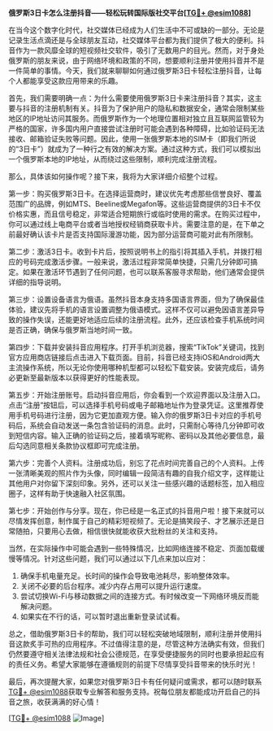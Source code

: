 **俄罗斯3日卡怎么注册抖音——轻松玩转国际版社交平台[[TG💪+ @esim1088](https://t.me/s/esim1088)]**

在当今这个数字化时代，社交媒体已经成为人们生活中不可或缺的一部分。无论是记录生活点滴还是与全球朋友互动，社交媒体平台都为我们提供了极大的便利。抖音作为一款风靡全球的短视频社交软件，吸引了无数用户的目光。然而，对于身处俄罗斯的朋友来说，由于网络环境和政策的不同，想要顺利注册并使用抖音并不是一件简单的事情。今天，我们就来聊聊如何通过俄罗斯3日卡轻松注册抖音，让每个人都能享受这款应用带来的乐趣。

首先，我们需要明确一点：为什么需要使用俄罗斯3日卡来注册抖音？其实，这主要与抖音的注册机制有关。抖音为了保护用户的隐私和数据安全，通常会限制某些地区的IP地址访问其服务。而俄罗斯作为一个地理位置相对独立且互联网监管较为严格的国家，许多国内用户直接尝试注册时可能会遇到各种障碍，比如验证码无法接收、邮箱验证失败等问题。因此，使用一张俄罗斯本地的SIM卡（即我们所说的“3日卡”）就成为了一种行之有效的解决方案。通过这种方式，我们可以模拟出一个俄罗斯本地的IP地址，从而绕过这些限制，顺利完成注册流程。

那么，具体该如何操作呢？接下来，我将为大家详细介绍整个过程。

第一步：购买俄罗斯3日卡。在选择运营商时，建议优先考虑那些信誉良好、覆盖范围广的品牌，例如MTS、Beeline或Megafon等。这些运营商提供的3日卡不仅价格实惠，而且信号稳定，非常适合短期旅行或临时使用的需求。在购买过程中，你可以通过线上电商平台或者当地授权经销商获取卡片。需要注意的是，在下单之前最好确认该卡片是否支持国际漫游功能，因为部分运营商可能对此有所限制。

第二步：激活3日卡。收到卡片后，按照说明书上的指引将其插入手机，并拨打相应的号码完成激活步骤。一般来说，激活过程非常简单快捷，只需几分钟即可搞定。如果在激活环节遇到了任何问题，也可以联系客服寻求帮助，他们通常会提供详细的指导说明。

第三步：设置设备语言为俄语。虽然抖音本身支持多国语言界面，但为了确保最佳体验，建议先将手机的语言设置调整为俄语模式。这样不仅可以避免因语言差异导致的操作失误，还能更好地适应后续的注册流程。此外，还应该检查手机系统时间是否正确，确保与俄罗斯当地时间一致。

第四步：下载并安装抖音应用程序。打开手机浏览器，搜索“TikTok”关键词，找到官方应用商店链接后点击进入下载页面。目前，抖音已经支持iOS和Android两大主流操作系统，所以无论你使用哪种机型都可以轻松下载安装。安装完成后，请务必更新至最新版本以获得更好的性能表现。

第五步：开始注册账号。启动抖音应用后，你会看到一个欢迎界面以及注册入口。点击“注册”按钮后，可以选择手机号码或电子邮箱地址作为登录凭证。这里推荐使用手机号码进行注册，因为它更加直观方便。输入你的俄罗斯3日卡对应的手机号码后，系统会自动发送一条包含验证码的消息。此时，只需耐心等待几分钟即可收到短信内容。输入正确的验证码之后，接着填写昵称、密码以及其他必要信息，最后勾选同意相关条款协议框即可完成注册。

第六步：完善个人资料。注册成功后，别忘了花点时间完善自己的个人资料。上传一张清晰美观的照片作为头像，同时编辑一段简洁有趣的自我介绍文字，这样能让其他用户对你留下深刻印象。另外，还可以关注一些感兴趣的话题标签，加入相应圈子，这样有助于快速融入社区氛围。

第七步：开始创作与分享。现在，你已经是一名正式的抖音用户啦！接下来就可以尽情发挥创意，制作属于自己的精彩短视频了。无论是搞笑段子、才艺展示还是日常随拍，只要用心去做，相信很快就能收获大批粉丝的关注和支持。

当然，在实际操作中可能会遇到一些特殊情况，比如网络连接不稳定、页面加载缓慢等情况。针对这些问题，我们可以通过以下几点来加以应对：

1. 确保手机电量充足。长时间的操作会导致电池耗尽，影响整体效率。
2. 关闭不必要的后台程序。减少内存占用可以提升运行速度。
3. 尝试切换Wi-Fi与移动数据之间的连接方式。有时候改变一下网络环境反而能解决问题。
4. 如果实在不行的话，可以暂时退出重新登录试试看。

总之，借助俄罗斯3日卡的帮助，我们可以轻松突破地域限制，顺利注册并使用抖音这款炙手可热的应用程序。不过值得注意的是，尽管这种方法确实有效，但我们仍然要遵守相关法律法规和社会公德规范，在享受便捷服务的同时也要承担起应有的责任义务。希望大家能够在遵循规则的前提下尽情享受抖音带来的快乐时光！

最后，再次提醒大家，如果您对俄罗斯3日卡有任何疑问或需求，都可以随时联系[TG💪+ @esim1088](https://t.me/s/esim1088)获取专业解答和服务支持。祝每位朋友都能成功开启自己的抖音之旅，收获满满的好心情！

[[TG💪+ @esim1088](https://t.me/s/esim1088) ![Image](https://i.postimg.cc/4NQfJmqS/Snipaste-2025-05-13-00-14-12.png)]